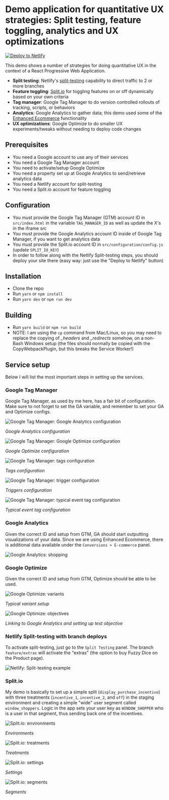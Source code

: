 # Demo application for quantitative UX strategies: Split testing, feature toggling, analytics and UX optimizations

[![Deploy to Netlify](https://www.netlify.com/img/deploy/button.svg)](https://app.netlify.com/start/deploy?repository=https://github.com/mikaelvesavuori/demo-app-quantitative-ux)

This demo shows a number of strategies for doing quantitative UX in the context of a React Progressive Web Application.

- **Split testing**: Netlify's [split-testing](https://www.netlify.com/docs/split-testing/) capability to direct traffic to 2 or more branches
- **Feature toggling**: [Split.io](https://www.split.io) for toggling features on or off dynamically based on your own criteria
- **Tag manager**: Google Tag Manager to do version controlled rollouts of tracking, scripts, or behaviors
- **Analytics**: Google Analytics to gather data; this demo used some of the [Enhanced Ecommerce](https://developers.google.com/tag-manager/enhanced-ecommerce) functionality
- **UX optimizations**: Google Optimize to do smaller UX experiments/tweaks without needing to deploy code changes

## Prerequisites

- You need a Google account to use any of their services
- You need a Google Tag Manager account
- You need to activate/setup Google Optimize
- You need a property set up at Google Analytics to send/retrieve analytics data
- You need a Netlify account for split-testing
- You need a Split.io account for feature toggling

## Configuration

- You must provide the Google Tag Manager (GTM) account ID in `src/index.html` in the variable `TAG_MANAGER_ID` as well as update the X's in the iframe src
- You must provide the Google Analytics account ID inside of Google Tag Manager, if you want to get analytics data
- You must provide the Split.io account ID in `src/configuration/config.js` (update `SPLIT_IO_KEY`)
- In order to follow along with the Netlify Split-testing steps, you should deploy your site there (easy way: just use the "Deploy to Netlify" button)

## Installation

- Clone the repo
- Run `yarn` or `npm install`
- Run `yarn dev` or `npm run dev`

## Building

- Run `yarn build` or `npm run build`
- NOTE: I am using the `cp` command from Mac/Linux, so you may need to replace the copying of _\_headers_ and _\_redirects_ somehow, on a non-Bash Windows setup (the files should normally be copied with the CopyWebpackPlugin, but this breaks the Service Worker!)

## Service setup

Below I will list the most important steps in setting up the services.

### Google Tag Manager

Google Tag Manager, as used by me here, has a fair bit of configuration. Make sure to not forget to set the GA variable, and remember to set your GA and Optimize configs.

![Google Tag Manager: Google Analytics configuration](/docimages/gtm-ga-conf.jpg 'Google Tag Manager: Google Analytics configuration')

_Google Analytics configuration_

![Google Tag Manager: Google Optimize configuration](/docimages/gtm-optimize.jpg 'Google Tag Manager: Google Optimize configuration')

_Google Optimize configuration_

![Google Tag Manager: tags configuration](/docimages/gtm-tags.jpg 'Google Tag Manager: tags configuration')

_Tags configuration_

![Google Tag Manager: trigger configuration](/docimages/gtm-trigger.jpg 'Google Tag Manager: triggers configuration')

_Triggers configuration_

![Google Tag Manager: typical event tag configuration](/docimages/gtm-typical-event-tag.jpg 'Google Tag Manager: typical event tag configuration')

_Typical event tag configuration_

### Google Analytics

Given the correct ID and setup from GTM, GA should start outputting visualizations of your data. Since we are using Enhanced Ecommerce, there is additional data available under the `Conversions > E-commerce` panel.

![Google Analytics: shopping](/docimages/analytics-shopping.jpg 'Google Analytics: shopping')

### Google Optimize

Given the correct ID and setup from GTM, Optimize should be able to be used.

![Google Optimize: variants](/docimages/optimize-variants.jpg 'Google Optimize: variants')

_Typical variant setup_

![Google Optimize: objectives](/docimages/optimize-objectives.jpg 'Google Optimize: objectives')

_Linking to Google Analytics and setting up test objective_

### Netlify Split-testing with branch deploys

To activate split-testing, just go to the `Split Testing` panel. The branch `feature/extras` will activate the "extras" (the option to buy Fuzzy Dice on the Product page).

![Netlify: Split-testing example](/docimages/netlify-split-testing-branches.jpg 'Netlify: Split-testing example')

### Split.io

My demo is basically to set up a simple split (`display_purchase_incentive`) with three treatments (`incentive_1`, `incentive_2`, and `off`) in the staging environment and creating a simple "wide" user segment called `window_shoppers`. Logic in the app sets your user key as `WINDOW_SHOPPER` who is a user in that segment, thus sending back one of the incentives.

![Split.io: environments](/docimages/splitio-envs.jpg 'Split.io: environments')

_Environments_

![Split.io: treatments](/docimages/splitio-treatments.jpg 'Split.io: treatments')

_Treatments_

![Split.io: settings](/docimages/splitio-settings.jpg 'Split.io: settings')

_Settings_

![Split.io: segments](/docimages/splitio-segments.jpg 'Split.io: segments')

_Segments_
